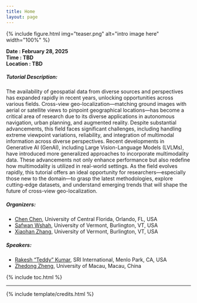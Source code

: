 ```yaml
---
title: Home
layout: page
---
```


<!-- ### WACV 2025 Tutorial: -->
<!-- ### Cross-View Geo-Localization: Current Challenges and Future Frontiers with GenAI -->

{% include figure.html img="teaser.png" alt="intro image here" width="100%" %}

**Date : February 28, 2025** \
**Time : TBD** \
**Location : TBD**

##### Tutorial Description:
The availability of geospatial data from diverse sources and perspectives has expanded rapidly in recent years, unlocking opportunities across various fields. Cross-view geo-localization—matching ground images with aerial or satellite views to pinpoint geographical locations—has become a critical area of research due to its diverse applications in autonomous navigation, urban planning, and augmented reality. Despite substantial advancements, this field faces significant challenges, including handling extreme viewpoint variations, reliability, and integration of multimodal information across diverse perspectives. Recent developments in Generative AI (GenAI), including Large Vision-Language Models (LVLMs), have introduced more generalized approaches to incorporate multimodality data. These advancements not only enhance performance but also redefine how multimodality is utilized in real-world settings. As the field evolves rapidly, this tutorial offers an ideal opportunity for researchers—especially those new to the domain—to grasp the latest methodologies, explore cutting-edge datasets, and understand emerging trends that will shape the future of cross-view geo-localization.

##### Organizers:
* [Chen Chen](https://www.crcv.ucf.edu/chenchen/), University of Central Florida, Orlando, FL, USA 
* [Safwan Wshah](https://www.wshahaigroup.com/), University of Vermont, Burlington, VT, USA 
* [Xiaohan Zhang](https://zxh009123.github.io/), University of Vermont, Burlington, VT, USA 

##### Speakers:
* [Rakesh “Teddy” Kumar](https://www.sri.com/people/rakesh-kumar/), SRI International, Menlo Park, CA, USA 
* [Zhedong Zheng](https://www.zdzheng.xyz/), University of Macau, Macau, China 


{% include toc.html %}

------

{% include template/credits.html %}
